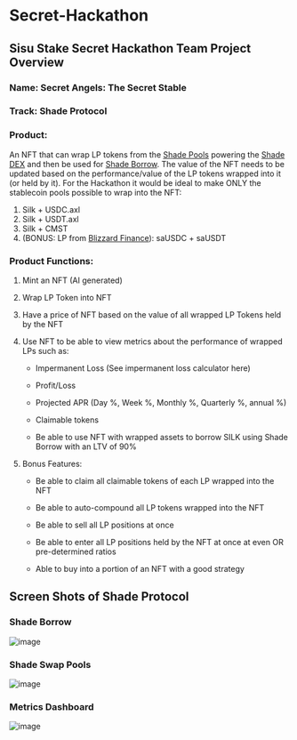# Secret-Hackathon
## Sisu Stake Secret Hackathon Team Project Overview

### Name: Secret Angels: The Secret Stable 

### Track: Shade Protocol 

### Product: 

An NFT that can wrap LP tokens from the [Shade Pools]([url](https://app.shadeprotocol.io/swap/pools)) powering the [Shade DEX]([url](https://app.shadeprotocol.io/swap)) and then be used for [Shade Borrow]([url](https://app.shadeprotocol.io/borrow)). The value of the NFT needs to be updated based on the performance/value of the LP tokens wrapped into it (or held by it). For the Hackathon it would be ideal to make ONLY the stablecoin pools possible to wrap into the NFT: 

1. Silk + USDC.axl 
2. Silk + USDT.axl 
3. Silk + CMST
4. (BONUS: LP from [Blizzard Finance]([url](https://app.blizzard.finance/pools))): saUSDC + saUSDT

### Product Functions: 

1. Mint an NFT (AI generated)

2. Wrap LP Token into NFT 

3. Have a price of NFT based on the value of all wrapped LP Tokens held by the NFT

4. Use NFT to be able to view metrics about the performance of wrapped LPs such as: 

    - Impermanent Loss (See impermanent loss calculator here)

    - Profit/Loss

    - Projected APR (Day %, Week %, Monthly %, Quarterly %, annual %)

    - Claimable tokens

    - Be able to use NFT with wrapped assets to borrow SILK using Shade Borrow with an LTV of 90%

5. Bonus Features: 

    - Be able to claim all claimable tokens of each LP wrapped into the NFT

    - Be able to auto-compound all LP tokens wrapped into the NFT

    - Be able to sell all LP positions at once 

    - Be able to enter all LP positions held by the NFT at once at even OR pre-determined ratios 

    - Able to buy into a portion of an NFT with a good strategy 

## Screen Shots of Shade Protocol 
### Shade Borrow 
![image](https://user-images.githubusercontent.com/106693799/236632947-0b736b7f-2934-4aaa-a5b5-258c7627603a.png)


### Shade Swap Pools 
![image](https://user-images.githubusercontent.com/106693799/236632953-072f3fbc-51c8-48c1-acc2-dca2f1c7501b.png)


### Metrics Dashboard
![image](https://user-images.githubusercontent.com/106693799/236632959-e1ba90e2-9501-489e-a216-0c63cdad1810.png)
